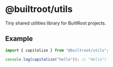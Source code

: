 # @builtroot/utils

Tiny shared utilities library for BuiltRoot projects.

## Example

```ts
import { capitalize } from "@builtroot/utils";

console.log(capitalize("hello")); // "Hello")
```
